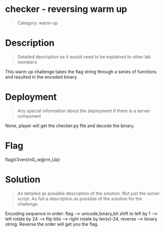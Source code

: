 # checker - reversing warm up 
> Category: warm-up


# Description
> Detailed description as it would need to be explained to other lab members

This warm up challenge takes the flag string through a series of functions and resulted in the encoded binary. 


# Deployment
> Any special information about the deployment if there is a server component

None, player will get the checker.py file and decode the binary. 

# Flag

flag{r3vers!nG_w@rm_Up}

# Solution
> As detailed as possible description of the solution. Not just the solver script. As full a description as possible of the solution for the challenge.

Encoding sequence in order: flag --> unicode,binary,bit shift to left by 1 --> left rotate by 24 --> flip bits --> right rotate by len(x)-24, reverse --> binary string. 
Reverse the order will get you the flag.
